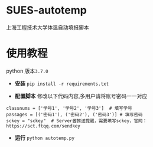 # SUES-autotemp

上海工程技术大学体温自动填报脚本

# 使用教程

python 版本`3.7.0`

- **安装**
  `pip install -r requirements.txt`

- **配置脚本**
  修改以下代码内容,多用户请将账号密码一一对应

```
classnums = ['学号1', '学号2', '学号3']  # 填写学号
passages = [('密码1'), ('密码2'), ('密码3')] # 填写密码
sckey = "sckey"  # Server酱推送提醒，需要填写sckey，官网：https://sct.ftqq.com/sendkey
```

- **运行**
  `python autotemp.py`
